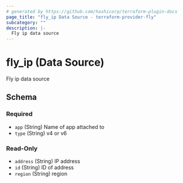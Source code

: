 ```yaml
---
# generated by https://github.com/hashicorp/terraform-plugin-docs
page_title: "fly_ip Data Source - terraform-provider-fly"
subcategory: ""
description: |-
  Fly ip data source
---
```


# fly_ip (Data Source)

Fly ip data source



<!-- schema generated by tfplugindocs -->
## Schema

### Required

- `app` (String) Name of app attached to
- `type` (String) v4 or v6

### Read-Only

- `address` (String) IP address
- `id` (String) ID of address
- `region` (String) region



